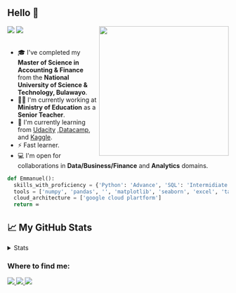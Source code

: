 ## Hello 👋 

<img align='right' src="https://github.com/Emmanuel-Ncube/Emmanuel-Ncube/blob/main/coding.gif" width="295">

<div>
<img src="https://img.shields.io/badge/Emmanuel-Ncube%20-important">
<img src="https://img.shields.io/badge/Google & Udacity Certified Data%20Analyst-red">
</div>
</br>

- 🎓 I've  completed my **Master of Science in Accounting & Finance** from the **National University of Science & Technology, Bulawayo**.
- 👨‍💼 I'm currently working at **Ministry of Education** as a **Senior Teacher**.
- 🌱 I'm currently learning from [Udacity](https://www.udacity.com/) ,[Datacamp](https://www.datacamp.com/),  and [Kaggle](https://www.kaggle.com/).
- ⚡️ Fast learner.
- 💻 I'm open for collaborations in **Data/Business/Finance** and **Analytics** domains.

```python
def Emmanuel():
  skills_with_proficiency = {'Python': 'Advance', 'SQL': 'Intermidiate', 'HTML & CSS': 'Intermidiate'}
  tools = ['numpy', 'pandas', '', 'matplotlib', 'seaborn', 'excel', 'tableau', 'google sheet']
  cloud_architecture = ['google cloud plartform']
  return ∞
```


## 📈 My GitHub Stats

<details>
  <summary>Stats</summary>
  <p align="center"> <img src="https://github-readme-stats.vercel.app/api?username=Emmanuel-Ncube&show_icons=true&theme=algolia&count_private=true" alt="Emmanuel-Ncube" />
  <p align="center"> <img src="https://github-readme-stats.vercel.app/api/top-langs/?username=Emmanuel-Ncube&theme=algolia" alt="Emmanuel" />
  </details>




<h3> Where to find me: </h3>
<div>
<a href="https://github.com/Emmanuel-Ncube">
<img src="https://img.shields.io/badge/GitHub-100000?style=for-the-badge&logo=github&logoColor=white">
</a>
<a href="https://www.linkedin.com/in/encube/">
<img src="https://img.shields.io/badge/LinkedIn-0077B5?style=for-the-badge&logo=linkedin&logoColor=white">
</a>
<a href="https://www.kaggle.com/">
<img  src="https://img.shields.io/badge/Kaggle-20BEFF?style=for-the-badge&logo=Kaggle&logoColor=white">
</a>
</div>
